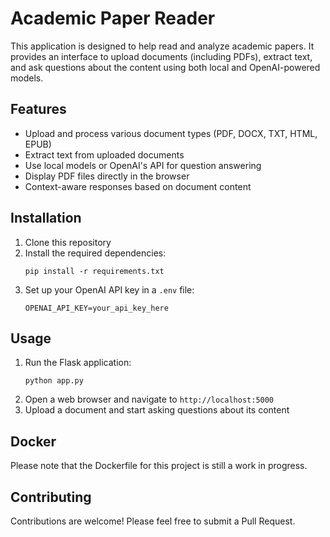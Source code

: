 # Academic Paper Reader

This application is designed to help read and analyze academic papers. It provides an interface to upload documents (including PDFs), extract text, and ask questions about the content using both local and OpenAI-powered models.

## Features

- Upload and process various document types (PDF, DOCX, TXT, HTML, EPUB)
- Extract text from uploaded documents
- Use local models or OpenAI's API for question answering
- Display PDF files directly in the browser
- Context-aware responses based on document content

## Installation

1. Clone this repository
2. Install the required dependencies:
   ```
   pip install -r requirements.txt
   ```
3. Set up your OpenAI API key in a `.env` file:
   ```
   OPENAI_API_KEY=your_api_key_here
   ```

## Usage

1. Run the Flask application:
   ```
   python app.py
   ```
2. Open a web browser and navigate to `http://localhost:5000`
3. Upload a document and start asking questions about its content

## Docker

Please note that the Dockerfile for this project is still a work in progress.

## Contributing

Contributions are welcome! Please feel free to submit a Pull Request.

